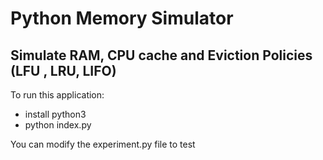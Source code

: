 # Python Memory Simulator

## Simulate RAM, CPU cache and Eviction Policies (LFU , LRU, LIFO)

To run this application:
- install python3
- python index.py


You can modify the experiment.py file to test
